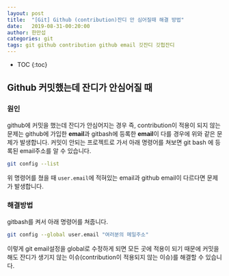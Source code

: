 ```yaml
---
layout: post
title:  "[Git] Github (contribution)잔디 안 심어질때 해결 방법"
date:   2019-08-31-00:20:00 
author: 한만섭
categories: git
tags: git github contribution github email 깃잔디 깃헙잔디 
---
```


* TOC
{:toc}

##  















## Github 커밋했는데 잔디가 안심어질 때 





###  원인

github에 커밋을 했는데 잔디가 안심어지는 경우 즉, contribution이 적용이 되지 않는 문제는  github에 가입한 **email**과 gitbash에 등록한 **email**이 다를 경우에 위와 같은 문제가 발생합니다.  커밋이 안되는 프로젝트로 가서 아래 명령어를 쳐보면 git bash 에 등록된 email주소를 알 수 있습니다.  

```bash
git config --list
```

위 명령어를 쳤을 때 `user.email`에 적혀있는 email과 github email이 다르다면 문제가 발생합니다.  



### 해결방법 

gitbash를 켜서 아래 명령어를 쳐줍니다.  

```bash
git config --global user.email "여러분의 메일주소"
```



이렇게 git email설정을 global로 수정하게 되면 모든 곳에 적용이 되기 때문에 커밋을 해도 잔디가 생기지 않는 이슈(contribution이 적용되지 않는 이슈)를 해결할 수 있습니다.  



 

